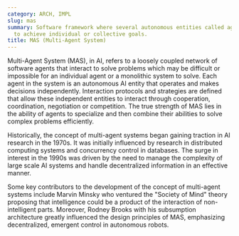 ```yaml
---
category: ARCH, IMPL
slug: mas
summary: Software framework where several autonomous entities called agents interact
  to achieve individual or collective goals.
title: MAS (Multi-Agent System)
---
```


Multi-Agent System (MAS), in AI, refers to a loosely coupled network of software agents that interact to solve problems which may be difficult or impossible for an individual agent or a monolithic system to solve. Each agent in the system is an autonomous AI entity that operates and makes decisions independently. Interaction protocols and strategies are defined that allow these independent entities to interact through cooperation, coordination, negotiation or competition. The true strength of MAS lies in the ability of agents to specialize and then combine their abilities to solve complex problems efficiently.

Historically, the concept of multi-agent systems began gaining traction in AI research in the 1970s. It was initially influenced by research in distributed computing systems and concurrency control in databases. The surge in interest in the 1990s was driven by the need to manage the complexity of large scale AI systems and handle decentralized information in an effective manner.

Some key contributors to the development of the concept of multi-agent systems include Marvin Minsky who ventured the "Society of Mind" theory proposing that intelligence could be a product of the interaction of non-intelligent parts. Moreover, Rodney Brooks with his subsumption architecture greatly influenced the design principles of MAS, emphasizing decentralized, emergent control in autonomous robots.
